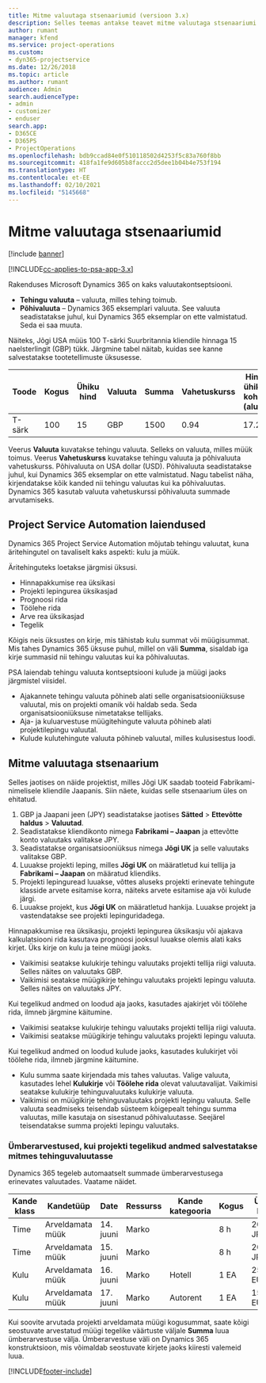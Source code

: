 ```yaml
---
title: Mitme valuutaga stsenaariumid (versioon 3.x)
description: Selles teemas antakse teavet mitme valuutaga stsenaariumi kohta.
author: rumant
manager: kfend
ms.service: project-operations
ms.custom:
- dyn365-projectservice
ms.date: 12/26/2018
ms.topic: article
ms.author: rumant
audience: Admin
search.audienceType:
- admin
- customizer
- enduser
search.app:
- D365CE
- D365PS
- ProjectOperations
ms.openlocfilehash: bdb9ccad84e0f510118502d4253f5c83a760f8bb
ms.sourcegitcommit: 418fa1fe9d605b8faccc2d5dee1b04b4e753f194
ms.translationtype: HT
ms.contentlocale: et-EE
ms.lasthandoff: 02/10/2021
ms.locfileid: "5145668"
---
```

# <a name="multiple-currency-scenarios"></a>Mitme valuutaga stsenaariumid

[!include [banner](../includes/psa-now-project-operations.md)]

[!INCLUDE[cc-applies-to-psa-app-3.x](../includes/cc-applies-to-psa-app-3x.md)]

Rakenduses Microsoft Dynamics 365 on kaks valuutakontseptsiooni.

- **Tehingu valuuta** – valuuta, milles tehing toimub. 
- **Põhivaluuta** – Dynamics 365 eksemplari valuuta. See valuuta seadistatakse juhul, kui Dynamics 365 eksemplar on ette valmistatud. Seda ei saa muuta.

Näiteks, Jõgi USA müüs 100 T-särki Suurbritannia kliendile hinnaga 15 naelsterlingit (GBP) tükk. Järgmine tabel näitab, kuidas see kanne salvestatakse tootetellimuste üksusesse.

| Toode | Kogus | Ühiku hind | Valuuta | Summa | Vahetuskurss | Hind ühiku kohta (alus)| Summa (alus)|
|---------|----------|----------------|----------|--------|---------------|----------------------|--------------|
| T-särk | 100      | 15             | GBP      | 1500   | 0.94          | 17.25               | 1725       |

Veerus **Valuuta** kuvatakse tehingu valuuta. Selleks on valuuta, milles müük toimus. Veerus **Vahetuskurss** kuvatakse tehingu valuuta ja põhivaluuta vahetuskurss. Põhivaluuta on USA dollar (USD). Põhivaluuta seadistatakse juhul, kui Dynamics 365 eksemplar on ette valmistatud.
Nagu tabelist näha, kirjendatakse kõik kanded nii tehingu valuutas kui ka põhivaluutas. Dynamics 365 kasutab valuuta vahetuskurssi põhivaluuta summade arvutamiseks.

## <a name="project-service-automation-extensions"></a>Project Service Automation laiendused

Dynamics 365 Project Service Automation mõjutab tehingu valuutat, kuna äritehingutel on tavaliselt kaks aspekti: kulu ja müük.

Äritehinguteks loetakse järgmisi üksusi.

- Hinnapakkumise rea üksikasi
- Projekti lepingurea üksikasjad
- Prognoosi rida
- Töölehe rida
- Arve rea üksikasjad
- Tegelik

Kõigis neis üksustes on kirje, mis tähistab kulu summat või müügisummat. Mis tahes Dynamics 365 üksuse puhul, millel on väli **Summa**, sisaldab iga kirje summasid nii tehingu valuutas kui ka põhivaluutas. 

PSA laiendab tehingu valuuta kontseptsiooni kulude ja müügi jaoks järgmistel viisidel.

- Ajakannete tehingu valuuta põhineb alati selle organisatsiooniüksuse valuutal, mis on projekti omanik või haldab seda. Seda organisatsiooniüksuse nimetatakse tellijaks.
- Aja- ja kuluarvestuse müügitehingute valuuta põhineb alati projektilepingu valuutal.
- Kulude kulutehingute valuuta põhineb valuutal, milles kulusisestus loodi.

## <a name="multiple-currency-scenario"></a>Mitme valuutaga stsenaarium

Selles jaotises on näide projektist, milles Jõgi UK saadab tooteid Fabrikami-nimelisele kliendile Jaapanis. Siin näete, kuidas selle stsenaarium üles on ehitatud.

1. GBP ja Jaapani jeen (JPY) seadistatakse jaotises **Sätted** \> **Ettevõtte haldus** \> **Valuutad**. 
2. Seadistatakse kliendikonto nimega **Fabrikami – Jaapan** ja ettevõtte konto valuutaks valitakse JPY.
3. Seadistatakse organisatsiooniüksus nimega **Jõgi UK** ja selle valuutaks valitakse GBP.
4. Luuakse projekti leping, milles **Jõgi UK** on määratletud kui tellija ja **Fabrikami – Jaapan** on määratud kliendiks.
5. Projekti lepinguread luuakse, võttes aluseks projekti erinevate tehingute klasside arvete esitamise korra, näiteks arvete esitamise aja või kulude järgi.
6. Luuakse projekt, kus **Jõgi UK** on määratletud hankija. Luuakse projekt ja vastendatakse see projekti lepinguridadega.


Hinnapakkumise rea üksikasju, projekti lepingurea üksikasju või ajakava kalkulatsiooni rida kasutava prognoosi jooksul luuakse olemis alati kaks kirjet. Üks kirje on kulu ja teine müügi jaoks.

- Vaikimisi seatakse kulukirje tehingu valuutaks projekti tellija riigi valuuta. Selles näites on valuutaks GBP.
- Vaikimisi seatakse müügikirje tehingu valuutaks projekti lepingu valuuta. Selles näites on valuutaks JPY.

Kui tegelikud andmed on loodud aja jaoks, kasutades ajakirjet või töölehe rida, ilmneb järgmine käitumine.

- Vaikimisi seatakse kulukirje tehingu valuutaks projekti tellija riigi valuuta.
- Vaikimisi seatakse müügikirje tehingu valuutaks projekti lepingu valuuta.

Kui tegelikud andmed on loodud kulude jaoks, kasutades kulukirjet või töölehe rida, ilmneb järgmine käitumine.

- Kulu summa saate kirjendada mis tahes valuutas. Valige valuuta, kasutades lehel **Kulukirje** või **Töölehe rida** olevat valuutavalijat. Vaikimisi seatakse kulukirje tehinguvaluutaks kulukirje valuuta. 
- Vaikimisi on müügikirje tehinguvaluutaks projekti lepingu valuuta. Selle valuuta seadmiseks teisendab süsteem kõigepealt tehingu summa valuutas, mille kasutaja on sisestanud põhivaluutasse. Seejärel teisendatakse summa projekti lepingu valuutaks. 

### <a name="computing-roll-ups-when-project-actuals-are-recorded-in-multiple-transaction-currencies"></a>Ümberarvestused, kui projekti tegelikud andmed salvestatakse mitmes tehinguvaluutasse

Dynamics 365 tegeleb automaatselt summade ümberarvestusega erinevates valuutades. Vaatame näidet.

| Kande klass | Kandetüüp| Date   | Ressurss | Kande kategooria | Kogus | Ühiku hind | Summa      | Vahetuskurss | Alussumma |
|-------------------|------------------|--------|----------|----------------------|----------|--------------|-------------|---------------|----------------|
| Time              | Arveldamata müük   | 14. juuni | Marko  |                      | 8 h    | 20 000 JPY    | 160 000 JPY | 123           | 1300.81 USD    |
| Time              | Arveldamata müük   | 15. juuni | Marko  |                      | 8 h    | 20 000 JPY    | 160 000 JPY | 123           | 1300.81 USD    |
| Kulu           | Arveldamata müük   | 16. juuni | Marko  | Hotell                | 1 EA     | 250 EUR      | 250 EUR     | 0.94          | 265.95 USD     |
| Kulu           | Arveldamata müük   | 17. juuni | Marko  | Autorent           | 1 EA     | 150 EUR      | 150 EUR     | 0.94          | 159.57 USD     |

Kui soovite arvutada projekti arveldamata müügi kogusummat, saate kõigi seostuvate arvestatud müügi tegelike väärtuste väljale **Summa** luua ümberarvestuse välja. Ümberarvestuse väli on Dynamics 365 konstruktsioon, mis võimaldab seostuvate kirjete jaoks kiiresti valemeid luua.


[!INCLUDE[footer-include](../includes/footer-banner.md)]